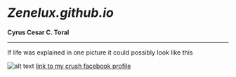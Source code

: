 # *Zenelux.github.io*
**Cyrus Cesar C. Toral**

----------------------------

If life was explained in one picture it could possibly look like this

![alt text](https://encrypted-tbn0.gstatic.com/images?q=tbn:ANd9GcQd8tJQc2TRPIGRR9mozb5SuwHE6Tiq5P5GHg&usqp=CAU)
[link to my crush facebook profile](https://www.youtube.com/watch?v=xvFZjo5PgG0)

